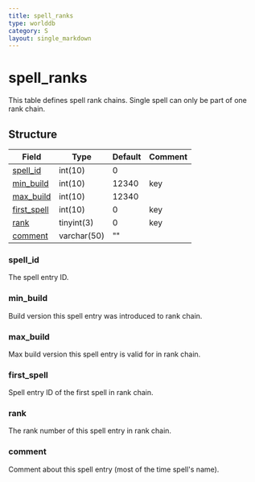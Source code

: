 ```yaml
---
title: spell_ranks
type: worlddb
category: S
layout: single_markdown
---
```


# spell_ranks
This table defines spell rank chains. Single spell can only be part of one rank chain.

## Structure

Field                                                                       | Type         | Default | Comment
--------------------------------------------------------------------------- | ------------ | ------- | -------
[spell_id](#spell_id)                                                       | int(10)      | 0       |        
[min_build](#min_build)                                                     | int(10)      | 12340   | key
[max_build](#max_build)                                                     | int(10)      | 12340   |        
[first_spell](#first_spell)                                                 | int(10)      | 0       | key
[rank](#rank)                                                               | tinyint(3)   | 0       | key
[comment](#comment)                                                         | varchar(50)  | ""      |        

### spell_id

The spell entry ID.

### min_build

Build version this spell entry was introduced to rank chain.

### max_build

Max build version this spell entry is valid for in rank chain.

### first_spell

Spell entry ID of the first spell in rank chain.

### rank

The rank number of this spell entry in rank chain.

### comment

Comment about this spell entry (most of the time spell's name).

